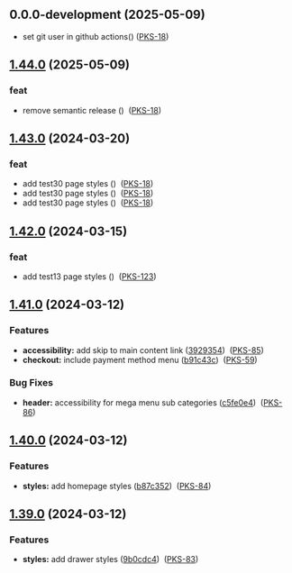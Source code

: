 

## 0.0.0-development (2025-05-09)

* set git user in github actions([](https://github.com/mulraj208/starwars-names/commit/4a190eb))    ([PKS-18](https://aiopsgroup.atlassian.net/browse/PKS-18))

## [1.44.0](https://github.com/mulraj208/starwars-names/compare/v1.43.0...v1.44.0) (2025-05-09)


### feat

* remove semantic release ([](https://github.com/mulraj208/starwars-names/commit/cb9f993026bc6061a30c728d614c8c1747f358c3))    &nbsp;(<a href="//aiopsgroup.atlassian.net/browse/PKS-18">PKS-18</a>)

## [1.43.0](https://github.com/mulraj208/starwars-names/compare/v1.42.0...v1.43.0) (2024-03-20)


### feat

* add test30 page styles ([](https://github.com/mulraj208/starwars-names/commit/95e39ac37183da56d3b5deb0a393396211b1484c))    &nbsp;(<a href="//aiopsgroup.atlassian.net/browse/PKS-18">PKS-18</a>)
* add test30 page styles ([](https://github.com/mulraj208/starwars-names/commit/575564103bc4deb14b2b83d408a922809e12dfd1))    &nbsp;(<a href="//aiopsgroup.atlassian.net/browse/PKS-18">PKS-18</a>)
* add test30 page styles ([](https://github.com/mulraj208/starwars-names/commit/deaca5d085d49b45d429bd736f728504ce7c94ab))    &nbsp;(<a href="//aiopsgroup.atlassian.net/browse/PKS-18">PKS-18</a>)

## [1.42.0](https://github.com/mulraj208/starwars-names/compare/v1.41.0...v1.42.0) (2024-03-15)


### feat

* add test13 page styles ([](https://github.com/mulraj208/starwars-names/commit/59f94d9b6bd79d1a7640ea5626c1cafddf0012ad))    &nbsp;(<a href="//aiopsgroup.atlassian.net/browse/PKS-123">PKS-123</a>)

## [1.41.0](https://github.com/mulraj208/starwars-names/compare/v1.40.0...v1.41.0) (2024-03-12)


### Features

* **accessibility:** add skip to main content link ([3929354](https://github.com/mulraj208/starwars-names/commit/392935476517bcdf72e1596ed834eab92ca5e639))    &nbsp;(<a href="//aiopsgroup.atlassian.net/browse/PKS-85">PKS-85</a>)
* **checkout:** include payment method menu ([b91c43c](https://github.com/mulraj208/starwars-names/commit/b91c43ce2adbcd43721cbaebf9815611cb9d454a))    &nbsp;(<a href="//aiopsgroup.atlassian.net/browse/PKS-59">PKS-59</a>)


### Bug Fixes

* **header:** accessibility for mega menu sub categories ([c5fe0e4](https://github.com/mulraj208/starwars-names/commit/c5fe0e45e913ebdfbffb50bdf7a59170ddfb4a35))    &nbsp;(<a href="//aiopsgroup.atlassian.net/browse/PKS-86">PKS-86</a>)

## [1.40.0](https://github.com/mulraj208/starwars-names/compare/v1.39.0...v1.40.0) (2024-03-12)


### Features

* **styles:** add homepage styles ([b87c352](https://github.com/mulraj208/starwars-names/commit/b87c352d9a54b86ca09c24611fe9df558bc45709))    &nbsp;(<a href="//aiopsgroup.atlassian.net/browse/PKS-84">PKS-84</a>)

## [1.39.0](https://github.com/mulraj208/starwars-names/compare/v1.38.0...v1.39.0) (2024-03-12)


### Features

* **styles:** add drawer styles ([9b0cdc4](https://github.com/mulraj208/starwars-names/commit/9b0cdc4a520dee41d8602d1765d31ddc51990b86))    &nbsp;(<a href="//aiopsgroup.atlassian.net/browse/PKS-83">PKS-83</a>)
